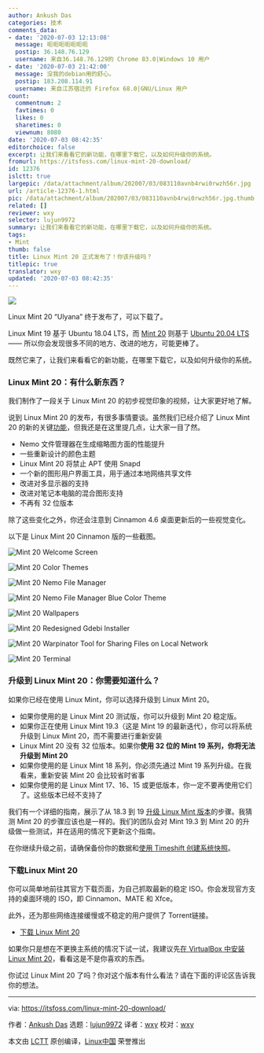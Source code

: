 ```yaml
---
author: Ankush Das
categories: 技术
comments_data:
- date: '2020-07-03 12:13:08'
  message: 呃呃呃呃呃呃呃
  postip: 36.148.76.129
  username: 来自36.148.76.129的 Chrome 83.0|Windows 10 用户
- date: '2020-07-03 21:42:00'
  message: 没我的debian用的舒心。
  postip: 183.208.114.91
  username: 来自江苏宿迁的 Firefox 68.0|GNU/Linux 用户
count:
  commentnum: 2
  favtimes: 0
  likes: 0
  sharetimes: 0
  viewnum: 8080
date: '2020-07-03 08:42:35'
editorchoice: false
excerpt: 让我们来看看它的新功能，在哪里下载它，以及如何升级你的系统。
fromurl: https://itsfoss.com/linux-mint-20-download/
id: 12376
islctt: true
largepic: /data/attachment/album/202007/03/083110avnb4rwi0rwzh56r.jpg
url: /article-12376-1.html
pic: /data/attachment/album/202007/03/083110avnb4rwi0rwzh56r.jpg.thumb.jpg
related: []
reviewer: wxy
selector: lujun9972
summary: 让我们来看看它的新功能，在哪里下载它，以及如何升级你的系统。
tags:
- Mint
thumb: false
title: Linux Mint 20 正式发布了！你该升级吗？
titlepic: true
translator: wxy
updated: '2020-07-03 08:42:35'
---
```


![](/data/attachment/album/202007/03/083110avnb4rwi0rwzh56r.jpg)


Linux Mint 20 “Ulyana” 终于发布了，可以下载了。


Linux Mint 19 基于 Ubuntu 18.04 LTS，而 [Mint 20](/article-12297-1.html) 则基于 [Ubuntu 20.04 LTS](https://itsfoss.com/download-ubuntu-20-04/) —— 所以你会发现很多不同的地方、改进的地方，可能更棒了。


既然它来了，让我们来看看它的新功能，在哪里下载它，以及如何升级你的系统。


### Linux Mint 20：有什么新东西？


我们制作了一段关于 Linux Mint 20 的初步视觉印象的视频，让大家更好地了解。






说到 Linux Mint 20 的发布，有很多事情要谈。虽然我们已经介绍了 Linux Mint 20 的新的关键[功能](/article-12297-1.html)，但我还是在这里提几点，让大家一目了然。


* Nemo 文件管理器在生成缩略图方面的性能提升
* 一些重新设计的颜色主题
* Linux Mint 20 将禁止 APT 使用 Snapd
* 一个新的图形用户界面工具，用于通过本地网络共享文件
* 改进对多显示器的支持
* 改进对笔记本电脑的混合图形支持
* 不再有 32 位版本


除了这些变化之外，你还会注意到 Cinnamon 4.6 桌面更新后的一些视觉变化。


以下是 Linux Mint 20 Cinnamon 版的一些截图。


![Mint 20 Welcome Screen](/data/attachment/album/202007/03/084236yyomwxowocbo9jjc.png)


![Mint 20 Color Themes](/data/attachment/album/202007/03/084241x6p7zpl7x1xzhlu9.png)


![Mint 20 Nemo File Manager](/data/attachment/album/202007/03/084244dz7zy9uyuxxu4gb9.png)


![Mint 20 Nemo File Manager Blue Color Theme](/data/attachment/album/202007/03/084247qzn8xj9uiw5q91jl.png)


![Mint 20 Wallpapers](/data/attachment/album/202007/03/084254kppsdgq1h74h0hwp.png)


![Mint 20 Redesigned Gdebi Installer](/data/attachment/album/202007/03/084308d1ops0lg8cbyryo5.png)


![Mint 20 Warpinator Tool for Sharing Files on Local Network](/data/attachment/album/202007/03/084308scwn582t36cogeoq.png)


![Mint 20 Terminal](/data/attachment/album/202007/03/084312ap1v4z44zei3h3eh.png)


### 升级到 Linux Mint 20：你需要知道什么？


如果你已经在使用 Linux Mint，你可以选择升级到 Linux Mint 20。


* 如果你使用的是 Linux Mint 20 测试版，你可以升级到 Mint 20 稳定版。
* 如果你正在使用 Linux Mint 19.3（这是 Mint 19 的最新迭代），你可以将系统升级到 Linux Mint 20，而不需要进行重新安装
* Linux Mint 20 没有 32 位版本。如果你**使用 32 位的 Mint 19 系列，你将无法升级到 Mint 20**
* 如果你使用的是 Linux Mint 18 系列，你必须先通过 Mint 19 系列升级。在我看来，重新安装 Mint 20 会比较省时省事
* 如果你使用的是 Linux Mint 17、16、15 或更低版本，你一定不要再使用它们了。这些版本已经不支持了


我们有一个详细的指南，展示了从 18.3 到 19 [升级 Linux Mint 版本](https://itsfoss.com/upgrade-linux-mint-version/)的步骤。我猜测 Mint 20 的步骤应该也是一样的。我们的团队会对 Mint 19.3 到 Mint 20 的升级做一些测试，并在适用的情况下更新这个指南。


在你继续升级之前，请确保备份你的数据和[使用 Timeshift 创建系统快照](https://itsfoss.com/backup-restore-linux-timeshift/)。


### 下载Linux Mint 20


你可以简单地前往其官方下载页面，为自己抓取最新的稳定 ISO。你会发现官方支持的桌面环境的 ISO，即 Cinnamon、MATE 和 Xfce。


此外，还为那些网络连接缓慢或不稳定的用户提供了 Torrent链接。


* [下载 Linux Mint 20](https://linuxmint.com/download.php)


如果你只是想在不更换主系统的情况下试一试，我建议先[在 VirtualBox 中安装 Linux Mint 20](https://itsfoss.com/install-linux-mint-in-virtualbox/)，看看这是不是你喜欢的东西。


你试过 Linux Mint 20 了吗？你对这个版本有什么看法？请在下面的评论区告诉我你的想法。




---


via: <https://itsfoss.com/linux-mint-20-download/>


作者：[Ankush Das](https://itsfoss.com/author/ankush/) 选题：[lujun9972](https://github.com/lujun9972) 译者：[wxy](https://github.com/wxy) 校对：[wxy](https://github.com/wxy)


本文由 [LCTT](https://github.com/LCTT/TranslateProject) 原创编译，[Linux中国](https://linux.cn/) 荣誉推出
